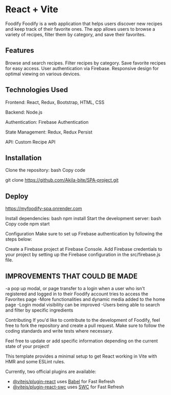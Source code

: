 # React + Vite


Foodify
Foodify is a web application that helps users discover new recipes and keep track of their favorite ones. The app allows users to browse a variety of recipes, filter them by category, and save their favorites.

## Features

Browse and search recipes.
Filter recipes by category.
Save favorite recipes for easy access.
User authentication via Firebase.
Responsive design for optimal viewing on various devices.

## Technologies Used

Frontend: React, Redux, Bootstrap, HTML, CSS

Backend: Node.js

Authentication: Firebase Authentication

State Management: Redux, Redux Persist

API: Custom Recipe API

## Installation

Clone the repository:
bash
Copy code

git clone https://github.com/Akila-bite/SPA-project.git

## Deploy
https://myfoodify-spa.onrender.com


Install dependencies:
bash
npm install
Start the development server:
bash
Copy code
npm start


Configuration
Make sure to set up Firebase authentication by following the steps below:

Create a Firebase project at Firebase Console.
Add Firebase credentials to your project by setting up the Firebase configuration in the src/firebase.js file.
 ## IMPROVEMENTS THAT COULD BE MADE
 -a pop up modal, or page transfer to a login when a user who isn't registered and logged in to their Foodify account tries to access the Favorites page
 -More functionalities and dynamic media added to the home page
 -Login modal visibility can be improved
 -Users being able to search and filter by specific ingredients

Contributing
If you'd like to contribute to the development of Foodify, feel free to fork the repository and create a pull request. Make sure to follow the coding standards and write tests where necessary.



Feel free to update or add specific information depending on the current state of your project!

This template provides a minimal setup to get React working in Vite with HMR and some ESLint rules.

Currently, two official plugins are available:

- [@vitejs/plugin-react](https://github.com/vitejs/vite-plugin-react/blob/main/packages/plugin-react/README.md) uses [Babel](https://babeljs.io/) for Fast Refresh
- [@vitejs/plugin-react-swc](https://github.com/vitejs/vite-plugin-react-swc) uses [SWC](https://swc.rs/) for Fast Refresh
